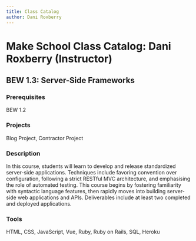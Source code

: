 ```yaml
---
title: Class Catalog
author: Dani Roxberry
---
```


# Make School Class Catalog: Dani Roxberry (Instructor)

## BEW 1.3: Server-Side Frameworks

### Prerequisites

BEW 1.2

### Projects

Blog Project, Contractor Project

### Description

In this course, students will learn to develop and release standardized server-side applications. Techniques include favoring convention over configuration, following a strict RESTful MVC architecture, and emphasising the role of automated testing. This course begins by fostering familiarity with syntactic language features, then rapidly moves into building server-side web applications and APIs. Deliverables include at least two completed and deployed applications.

### Tools

HTML, CSS, JavaScript, Vue, Ruby, Ruby on Rails, SQL, Heroku



